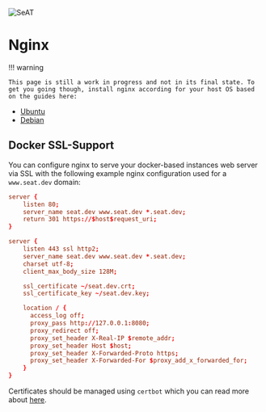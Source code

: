 ![SeAT](https://i.imgur.com/aPPOxSK.png)

# Nginx

!!! warning

    This page is still a work in progress and not in its final state. To get you going though, install nginx according for your host OS based on the guides here:

- [Ubuntu](/installation/manual_installation/ubuntu/#web-server)
- [Debian](/installation/manual_installation/debian/#web-server)

## Docker SSL-Support

You can configure nginx to serve your docker-based instances web server via SSL with the following example nginx configuration used for a `www.seat.dev` domain:

````conf
server {
    listen 80;
    server_name seat.dev www.seat.dev *.seat.dev;
    return 301 https://$host$request_uri;
}

server {
    listen 443 ssl http2;
    server_name seat.dev www.seat.dev *.seat.dev;
    charset utf-8;
    client_max_body_size 128M;

    ssl_certificate ~/seat.dev.crt;
    ssl_certificate_key ~/seat.dev.key;

    location / {
      access_log off;
      proxy_pass http://127.0.0.1:8080;
      proxy_redirect off;
      proxy_set_header X-Real-IP $remote_addr;
      proxy_set_header Host $host;
      proxy_set_header X-Forwarded-Proto https;
      proxy_set_header X-Forwarded-For $proxy_add_x_forwarded_for;
    }
}
````

Certificates should be managed using `certbot` which you can read more about [here](https://letsencrypt.org/getting-started/).

